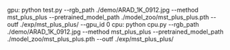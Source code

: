 gpu: python test.py --rgb_path ./demo/ARAD_1K_0912.jpg  --method mst_plus_plus --pretrained_model_path ./model_zoo/mst_plus_plus.pth --outf ./exp/mst_plus_plus/  --gpu_id 0
cpu: python cpu.py --rgb_path ./demo/ARAD_1K_0912.jpg --method mst_plus_plus --pretrained_model_path ./model_zoo/mst_plus_plus.pth --outf ./exp/mst_plus_plus/
